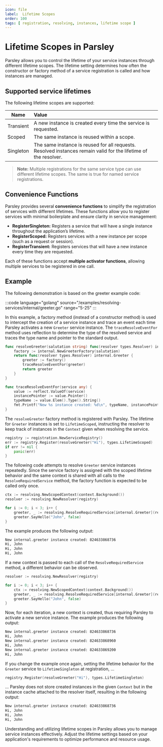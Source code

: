 ```yaml
---
icon: file
label:  Lifetime Scopes
order: 100
tags: [ registration, resolving, instances, lifetime scope ]
---
```

# Lifetime Scopes in Parsley

Parsley allows you to control the lifetime of your service instances through different lifetime scopes. The lifetime setting determines how often the constructor or factory method of a service registration is called and how instances are managed. 

## Supported service lifetimes

The following lifetime scopes are supported:

| Name      | Value                                                                                                           |
|-----------|:----------------------------------------------------------------------------------------------------------------|
| Transient | A new instance is created every time the service is requested.                                                  |
| Scoped    | The same instance is reused within a scope.                                                                     |
| Singleton | The same instance is reused for all requests. Resolved instances remain valid for the lifetime of the resolver. |

> **Note:** Multiple registrations for the same service type can use different lifetime scopes. The same is true for named service registrations.

## Convenience Functions

Parsley provides several **convenience functions** to simplify the registration of services with different lifetimes. These functions allow you to register services with minimal boilerplate and ensure clarity in service management:

- **RegisterSingleton:** Registers a service that will have a single instance throughout the application’s lifetime.
- **RegisterScoped:** Registers services with a new instance per scope (such as a request or session).
- **RegisterTransient:** Registers services that will have a new instance every time they are requested.

Each of these functions accept **multiple activator functions**, allowing multiple services to be registered in one call.

## Example

The following demonstration is based on the greeter example code:

:::code language="golang" source="/examples/resolving-services/internal/greeter.go" range="5-25" :::

In this example, a factory method (instead of a constructor method) is used to intercept the creation of a service instance and trace an event each time Parsley activates a new `Greeter` service instance. The `traceResolveEventFor` method uses reflection to determine the type of the resolved service and traces the type name and pointer to the standard output.

```go
func resolveGreeter(salutation string) func(resolver types.Resolver) internal.Greeter {
	factory := internal.NewGreeterFactory(salutation)
	return func(resolver types.Resolver) internal.Greeter {
		greeter := factory()
		traceResolveEventFor(greeter)
		return greeter
	}
}

func traceResolveEventFor(service any) {
	value := reflect.ValueOf(service)
	instancePointer := value.Pointer()
	typeName := value.Elem().Type().String()
	fmt.Printf("New %s instance created: %d\n", typeName, instancePointer)
}
```

The `resolveGreeter` factory method is registered with Parsley. The lifetime for `Greeter` instances is set to `LifetimeScoped`, instructing the resolver to keep track of instances in the `Context` given when resolving the service.

```go
registry := registration.NewServiceRegistry()
err := registry.Register(resolveGreeter("Hi"), types.LifetimeScoped)
if err != nil {
    panic(err)
}
```

The following code attempts to resolve `Greeter` service instances repeatedly. Since the service factory is assigned with the scoped lifetime behavior and the same context is shared with all calls to the `ResolveRequiredService` method, the factory function is expected to be called only once.

```go
ctx := resolving.NewScopedContext(context.Background())
resolver := resolving.NewResolver(registry)

for i := 0; i < 3; i++ {
    greeter, _ := resolving.ResolveRequiredService[internal.Greeter](resolver, ctx)
    greeter.SayHello("John", false)
}
```

The example produces the following output:

```sh
New internal.greeter instance created: 824633868736
Hi, John
Hi, John
Hi, John
```

If a new context is passed to each call of the `ResolveRequiredService` method, a different behavior can be observed.

```go
resolver := resolving.NewResolver(registry)

for i := 0; i < 3; i++ {
    ctx := resolving.NewScopedContext(context.Background())
    greeter, _ := resolving.ResolveRequiredService[internal.Greeter](resolver, ctx)
    greeter.SayHello("John", false)
}
```

Now, for each iteration, a new context is created, thus requiring Parsley to activate a new service instance. The example produces the following output:

```sh
New internal.greeter instance created: 824633868736
Hi, John
New internal.greeter instance created: 824633868960
Hi, John
New internal.greeter instance created: 824633869200
Hi, John
```

If you change the example once again, setting the lifetime behavior for the `Greeter` service to `LifetimeSingleton` at registration, ...

```go
registry.Register(resolveGreeter("Hi"), types.LifetimeSingleton)
```

... Parsley does not store created instances in the given `Context` but in the instance cache attached to the resolver itself, resulting in the following output:

```sh
New internal.greeter instance created: 824633868736
Hi, John
Hi, John
Hi, John
```

Understanding and utilizing lifetime scopes in Parsley allows you to manage service instances effectively. Adjust the lifetime settings based on your application's requirements to optimize performance and resource usage.